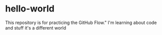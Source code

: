 # hello-world
This repository is for practicing the GitHub Flow."
I'm  learning about code and stuff it's a different world
